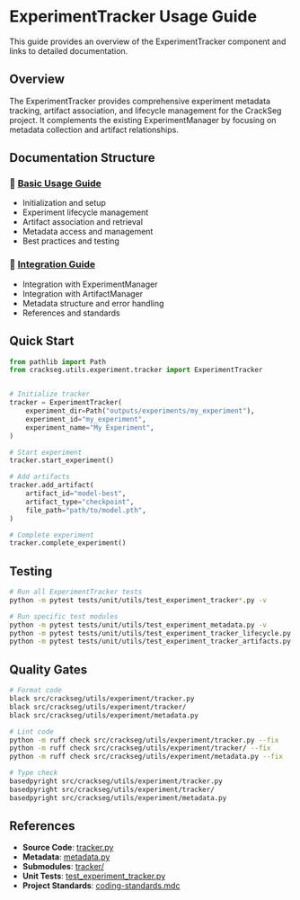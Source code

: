 # ExperimentTracker Usage Guide

This guide provides an overview of the ExperimentTracker component and links to detailed documentation.

## Overview

The ExperimentTracker provides comprehensive experiment metadata tracking, artifact association,
and lifecycle management for the CrackSeg project. It complements the existing ExperimentManager by
focusing on metadata collection and artifact relationships.

## Documentation Structure

### 📖 [Basic Usage Guide](experiment_tracker/basic_usage.md)

- Initialization and setup
- Experiment lifecycle management
- Artifact association and retrieval
- Metadata access and management
- Best practices and testing

### 🔗 [Integration Guide](experiment_tracker/integration.md)

- Integration with ExperimentManager
- Integration with ArtifactManager
- Metadata structure and error handling
- References and standards

## Quick Start

```python
from pathlib import Path
from crackseg.utils.experiment.tracker import ExperimentTracker


# Initialize tracker
tracker = ExperimentTracker(
    experiment_dir=Path("outputs/experiments/my_experiment"),
    experiment_id="my_experiment",
    experiment_name="My Experiment",
)

# Start experiment
tracker.start_experiment()

# Add artifacts
tracker.add_artifact(
    artifact_id="model-best",
    artifact_type="checkpoint",
    file_path="path/to/model.pth",
)

# Complete experiment
tracker.complete_experiment()
```

## Testing

```bash
# Run all ExperimentTracker tests
python -m pytest tests/unit/utils/test_experiment_tracker*.py -v

# Run specific test modules
python -m pytest tests/unit/utils/test_experiment_metadata.py -v
python -m pytest tests/unit/utils/test_experiment_tracker_lifecycle.py -v
python -m pytest tests/unit/utils/test_experiment_tracker_artifacts.py -v
```

## Quality Gates

```bash
# Format code
black src/crackseg/utils/experiment/tracker.py
black src/crackseg/utils/experiment/tracker/
black src/crackseg/utils/experiment/metadata.py

# Lint code
python -m ruff check src/crackseg/utils/experiment/tracker.py --fix
python -m ruff check src/crackseg/utils/experiment/tracker/ --fix
python -m ruff check src/crackseg/utils/experiment/metadata.py --fix

# Type check
basedpyright src/crackseg/utils/experiment/tracker.py
basedpyright src/crackseg/utils/experiment/tracker/
basedpyright src/crackseg/utils/experiment/metadata.py
```

## References

- **Source Code**: [tracker.py](src/crackseg/utils/experiment/tracker.py)
- **Metadata**: [metadata.py](src/crackseg/utils/experiment/metadata.py)
- **Submodules**: [tracker/](src/crackseg/utils/experiment/tracker/)
- **Unit Tests**: [test_experiment_tracker.py](tests/unit/utils/test_experiment_tracker.py)
- **Project Standards**: [coding-standards.mdc](.cursor/rules/coding-standards.mdc)
